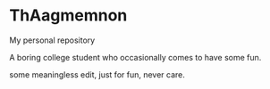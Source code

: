 # ThAagmemnon
My personal repository

A boring college student who occasionally comes to have some fun.

some meaningless edit, just for fun, never care.
